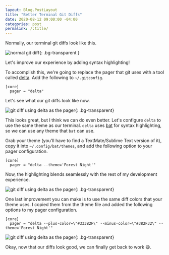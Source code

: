 ```yaml
---
layout: Blog.PostLayout
title: "Better Terminal Git Diffs"
date: 2020-08-12 09:00:00 -04:00
categories: post
permalink: /:title/
---
```


Normally, our terminal git diffs look like this.

![ normal git diff ](https://res.cloudinary.com/mhanberg/image/upload/v1597177346/normal-git-diff.png){: .bg-transparent }

Let's improve our experience by adding syntax highlighting!

To accomplish this, we're going to replace the pager that git uses with a tool called [delta](https://github.com/dandavison/delta). Add the following to `~/.gitconfig`.

```
[core]
  pager = "delta"
```

Let's see what our git diffs look like now.

![git diff using delta as the pager](https://res.cloudinary.com/mhanberg/image/upload/v1597174958/git-diff-delta.png){: .bg-transparent}

This looks great, but I think we can do even better. Let's configure `delta` to use the same theme as our terminal. `delta` uses [bat](https://github.com/sharkdp/bat/) for syntax highlighting, so we can use any theme that `bat` can use.

Grab your theme (you'll have to find a TextMate/Sublime Text version of it), copy it into `~/.config/bat/themes`, and add the following option to your pager configuration.

```
[core]
  pager = "delta --theme='Forest Night'"
```

Now, the highlighting blends seamlessly with the rest of my development experience.

![git diff using delta as the pager](https://res.cloudinary.com/mhanberg/image/upload/v1597175033/delta-git-diff-with-theme.png){: .bg-transparent}

One last improvement you can make is to use the same diff colors that your theme uses. I copied them from the theme file and added the following options to my pager configuration.

```
[core]
  pager = "delta --plus-color=\"#333B2F\" --minus-color=\"#382F32\" --theme='Forest Night'"
```

![git diff using delta as the pager](https://res.cloudinary.com/mhanberg/image/upload/v1597175171/delta-git-diff-with-theme-with-diff-color.png){: .bg-transparent}

Okay, now that our diffs look good, we can finally get back to work 😄.
